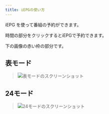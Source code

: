 ```yaml
---
title: iEPGの使い方
---
```


iEPG を使って番組の予約ができます。



時間の部分をクリックするとiEPGで予約できます。

下の画像の赤い枠の部分です。

## 表モード

> ![表モードのスクリーンショット](ss_iEPG_3.png)

## 24モード

> ![24モードのスクリーンショット](ss_iEPG_1.png)
